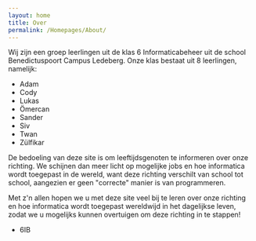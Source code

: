 ```yaml
---
layout: home
title: Over
permalink: /Homepages/About/
---
```


Wij zijn een groep leerlingen uit de klas 6 Informaticabeheer uit de school Benedictuspoort Campus Ledeberg. Onze klas bestaat uit 8 leerlingen, namelijk: 

- Adam
- Cody
- Lukas
- Ömercan
- Sander
- Siv
- Twan
- Zülfikar

De bedoeling van deze site is om leeftijdsgenoten te informeren over onze richting. We schijnen dan meer licht op mogelijke jobs en hoe informatica wordt toegepast in de wereld, want deze richting verschilt van school tot school, aangezien er geen "correcte" manier is van programmeren.

Met z'n allen hopen we u met deze site veel bij te leren over onze richting en hoe informatica wordt toegepast wereldwijd in het dagelijkse leven, zodat we u mogelijks kunnen overtuigen om deze richting in te stappen!

- 6IB
